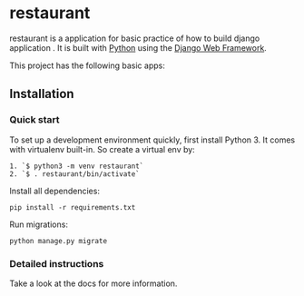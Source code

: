

# restaurant

restaurant is a application for basic practice of how to build django application . It is built with [Python][0] using the [Django Web Framework][1].

This project has the following basic apps:


## Installation

### Quick start

To set up a development environment quickly, first install Python 3. It
comes with virtualenv built-in. So create a virtual env by:

    1. `$ python3 -m venv restaurant`
    2. `$ . restaurant/bin/activate`

Install all dependencies:

    pip install -r requirements.txt

Run migrations:

    python manage.py migrate

### Detailed instructions

Take a look at the docs for more information.

[0]: https://www.python.org/
[1]: https://www.djangoproject.com/
